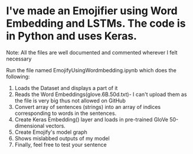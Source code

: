 # I've made an Emojifier using Word Embedding and LSTMs. The code is in Python and uses Keras.
Note: All the files are well documented and commented wherever I felt necessary

Run the file named EmojifyUsingWordmbedding.ipynb which does the following:
1. Loads the Dataset and displays a part of it
2. Reads the Word Embeddings(glove.6B.50d.txt)- I can't upload them as the file is very big thus not allowed on GitHub
3. Convert array of sentences (strings) into an array of indices corresponding to words in the sentences.
4. Create Keras Embedding() layer and loads in pre-trained GloVe 50-dimensional vectors.
5. Create Emojify's model graph
6. Shows mislabbed outputs of my model
7. Finally, feel free to test your sentence 
